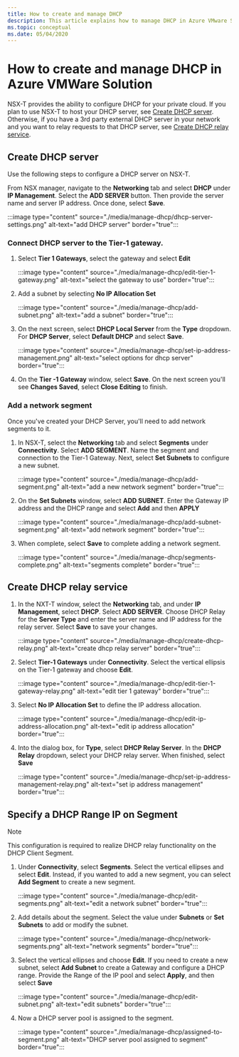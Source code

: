 ```yaml
---
title: How to create and manage DHCP
description: This article explains how to manage DHCP in Azure VMware Solution.
ms.topic: conceptual
ms.date: 05/04/2020
---
```

# How to create and manage DHCP in Azure VMWare Solution

NSX-T provides the ability to configure DHCP for your private cloud. If you plan to use NSX-T to host your DHCP server, see [Create DHCP server](#create-dhcp-server). Otherwise, if you have a 3rd party external DHCP server in your network and you want to relay requests to that DHCP server, see [Create DHCP relay service](#create-dhcp-relay-service).

## Create DHCP server

Use the following steps to configure a DHCP server on NSX-T.

From NSX manager, navigate to the **Networking** tab and select **DHCP** under **IP Management**. Select the **ADD SERVER** button. Then provide the server name and server IP address. Once done, select **Save**.

:::image type="content" source="./media/manage-dhcp/dhcp-server-settings.png" alt-text="add DHCP server" border="true":::

### Connect DHCP server to the Tier-1 gateway.

1. Select **Tier 1 Gateways**, select the gateway and select **Edit**

   :::image type="content" source="./media/manage-dhcp/edit-tier-1-gateway.png" alt-text="select the gateway to use" border="true":::

1. Add a subnet by selecting **No IP Allocation Set**

   :::image type="content" source="./media/manage-dhcp/add-subnet.png" alt-text="add a subnet" border="true":::

1. On the next screen, select **DHCP Local Server** from the **Type** dropdown. For **DHCP Server**, select **Default DHCP** and select **Save**.

   :::image type="content" source="./media/manage-dhcp/set-ip-address-management.png" alt-text="select options for dhcp server" border="true":::

1. On the **Tier -1 Gateway** window, select **Save**. On the next screen you'll see **Changes Saved**, select **Close Editing** to finish.

### Add a network segment

Once you've created your DHCP Server, you'll need to add network segments to it.

1. In NSX-T, select the **Networking** tab and select **Segments** under **Connectivity**. Select **ADD SEGMENT**. Name the segment and connection to the Tier-1 Gateway. Next, select **Set Subnets** to configure a new subnet. 

   :::image type="content" source="./media/manage-dhcp/add-segment.png" alt-text="add a new network segment" border="true":::

1. On the **Set Subnets** window, select **ADD SUBNET**. Enter the Gateway IP address and the DHCP range and select **Add** and then **APPLY**

   :::image type="content" source="./media/manage-dhcp/add-subnet-segment.png" alt-text="add network segment" border="true":::

1. When complete, select **Save** to complete adding a network segment.

   :::image type="content" source="./media/manage-dhcp/segments-complete.png" alt-text="segments complete" border="true":::

## Create DHCP relay service

1. In the NXT-T window, select the **Networking** tab, and under **IP Management**, select **DHCP**. Select **ADD SERVER**. Choose DHCP Relay for the **Server Type** and enter the server name and IP address for the relay server. Select **Save** to save your changes.

   :::image type="content" source="./media/manage-dhcp/create-dhcp-relay.png" alt-text="create dhcp relay server" border="true":::

1. Select **Tier-1 Gateways** under **Connectivity**. Select the vertical ellipsis on the Tier-1 gateway and choose **Edit**.

   :::image type="content" source="./media/manage-dhcp/edit-tier-1-gateway-relay.png" alt-text="edit tier 1 gateway" border="true":::

1. Select **No IP Allocation Set** to define the IP address allocation.

   :::image type="content" source="./media/manage-dhcp/edit-ip-address-allocation.png" alt-text="edit ip address allocation" border="true":::

1. Into the dialog box, for **Type**, select **DHCP Relay Server**. In the **DHCP Relay** dropdown, select your DHCP relay server. When finished, select **Save**

   :::image type="content" source="./media/manage-dhcp/set-ip-address-management-relay.png" alt-text="set ip address management" border="true":::

## Specify a DHCP Range IP on Segment

> [!NOTE]
> This configuration is required to realize DHCP relay functionality on the DHCP Client Segment. 

1. Under **Connectivity**, select **Segments**. Select the vertical ellipses and select **Edit**. Instead, if you wanted to add a new segment, you can select **Add Segment** to create a new segment.

   :::image type="content" source="./media/manage-dhcp/edit-segments.png" alt-text="edit a network subnet" border="true":::

1. Add details about the segment. Select the value under **Subnets** or **Set Subnets** to add or modify the subnet.

   :::image type="content" source="./media/manage-dhcp/network-segments.png" alt-text="network segments" border="true":::

1. Select the vertical ellipses and choose **Edit**. If you need to create a new subnet, select **Add Subnet** to create a Gateway and configure a DHCP range. Provide the Range of the IP pool and select **Apply**, and then select **Save**

   :::image type="content" source="./media/manage-dhcp/edit-subnet.png" alt-text="edit subnets" border="true":::

1. Now a DHCP server pool is assigned to the segment.

   :::image type="content" source="./media/manage-dhcp/assigned-to-segment.png" alt-text="DHCP server pool assigned to segment" border="true":::
